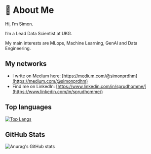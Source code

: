 # 👋 About Me
Hi, I’m Simon.

I’m a Lead Data Scientist at UKG.

My main interests are MLops, Machine Learning, GenAI and Data Engineering.

## My networks
- I write on Medium here: [https://medium.com/@simonprdhm](https://medium.com/@simonprdhm)
- Find me on LinkedIn: [https://www.linkedin.com/in/sprudhomme/](https://www.linkedin.com/in/sprudhomme/)

## Top languages 
[![Top Langs](https://github-readme-stats.vercel.app/api/top-langs/?username=simonprudhomme&hide=java,html,css&theme=dracula)](https://github.com/anuraghazra/github-readme-stats)

## GitHub Stats
![Anurag's GitHub stats](https://github-readme-stats.vercel.app/api?username=simonprudhomme&show_icons=true&theme=transparent)
